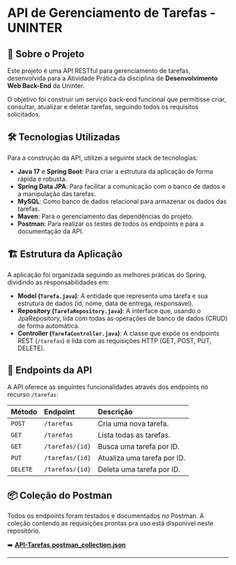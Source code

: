 # API de Gerenciamento de Tarefas - UNINTER

## 📝 Sobre o Projeto

Este projeto é uma API RESTful para gerenciamento de tarefas, desenvolvida para a Atividade Prática da disciplina de **Desenvolvimento Web Back-End** da Uninter.

O objetivo foi construir um serviço back-end funcional que permitisse criar, consultar, atualizar e deletar tarefas, seguindo todos os requisitos solicitados.

## 🛠️ Tecnologias Utilizadas

Para a construção da API, utilizei a seguinte stack de tecnologias:

* **Java 17** e **Spring Boot**: Para criar a estrutura da aplicação de forma rápida e robusta.
* **Spring Data JPA**: Para facilitar a comunicação com o banco de dados e a manipulação das tarefas.
* **MySQL**: Como banco de dados relacional para armazenar os dados das tarefas.
* **Maven**: Para o gerenciamento das dependências do projeto.
* **Postman**: Para realizar os testes de todos os endpoints e para a documentação da API.

## 🏗️ Estrutura da Aplicação

A aplicação foi organizada seguindo as melhores práticas do Spring, dividindo as responsabilidades em:

* **Model (`Tarefa.java`)**: A entidade que representa uma tarefa e sua estrutura de dados (id, nome, data de entrega, responsável).
* **Repository (`TarefaRepository.java`)**: A interface que, usando o JpaRepository, lida com todas as operações de banco de dados (CRUD) de forma automática.
* **Controller (`TarefaController.java`)**: A classe que expõe os endpoints REST (`/tarefas`) e lida com as requisições HTTP (GET, POST, PUT, DELETE).

## 🔗 Endpoints da API

A API oferece as seguintes funcionalidades através dos endpoints no recurso `/tarefas`:

| Método | Endpoint         | Descrição                  |
| :----- | :--------------- | :------------------------- |
| `POST` | `/tarefas`       | Cria uma nova tarefa.      |
| `GET`  | `/tarefas`       | Lista todas as tarefas.    |
| `GET`  | `/tarefas/{id}`  | Busca uma tarefa por ID.   |
| `PUT`  | `/tarefas/{id}`  | Atualiza uma tarefa por ID.|
| `DELETE`| `/tarefas/{id}`  | Deleta uma tarefa por ID.  |

## 📦 Coleção do Postman

Todos os endpoints foram testados e documentados no Postman. A coleção contendo as requisições prontas pra uso está disponível neste repositório.

➡️ **[API-Tarefas.postman_collection.json](https://github.com/user-attachments/files/22959274/Gerenciador.de.Tarefas.postman_collection.zip)**

---
